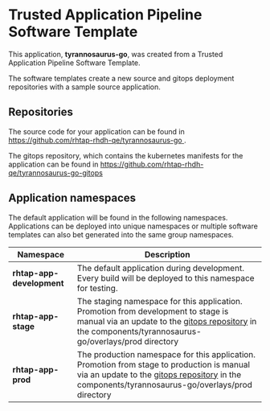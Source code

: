 # Trusted Application Pipeline Software Template

This application, **tyrannosaurus-go**, was created from a Trusted Application Pipeline Software Template.

The software templates create a new source and gitops deployment repositories with a sample source application. 

## Repositories

The source code for your application can be found in [https://github.com/rhtap-rhdh-qe/tyrannosaurus-go ](https://github.com/rhtap-rhdh-qe/tyrannosaurus-go ).
 
The gitops repository, which contains the kubernetes manifests for the application can be found in 
[https://github.com/rhtap-rhdh-qe/tyrannosaurus-go-gitops ](https://github.com/rhtap-rhdh-qe/tyrannosaurus-go-gitops ) 

## Application namespaces 

The default application will be found in the following namespaces. Applications can be deployed into unique namespaces or multiple software templates can also bet generated into the same group namespaces.  

|  Namespace   |  Description   |  
| -------- | -------- |   
| **rhtap-app-development** | The default application during development. Every build will be deployed to this namespace for testing. | 
| **rhtap-app-stage** | The staging namespace for this application. Promotion from development to stage is manual via an update to the [gitops repository](https://github.com/rhtap-rhdh-qe/tyrannosaurus-go-gitops ) in the components/tyrannosaurus-go/overlays/prod directory |  
| **rhtap-app-prod** | The production namespace for this application. Promotion from stage to production is manual via an update to the [gitops repository](https://github.com/rhtap-rhdh-qe/tyrannosaurus-go-gitops ) in the components/tyrannosaurus-go/overlays/prod directory | 
